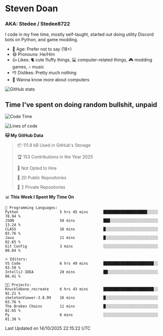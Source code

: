 # Steven Doan
### AKA: Stedee / Stedee8722
I code in my free time, mostly self-taught, started out doing utility Discord bots on Python, and game modding.

- 🤔 Age: Prefer not to say (18+)
- 😄 Pronouns: He/Him
- 👍 Likes: 🐈 cute fluffy things, 💻 computer-related things, 🎮 modding games, 🎶 music
- 👎 Dislikes: Pretty much nothing
- 🥹 Wanna know more about computers

![GitHub stats](https://github-readme-stats-iota-mocha-40.vercel.app/api?username=Stedee8722&show=prs_merged,prs_merged_percentage&show_icons=true&theme=transparent)

## Time I've spent on doing random bullshit, unpaid
<!--START_SECTION:Time I've spent on doing random bullshit, unpaid-->
![Code Time](http://img.shields.io/badge/Code%20Time-359%20hrs%2048%20mins-blue)

![Lines of code](https://img.shields.io/badge/From%20Hello%20World%20I%27ve%20Written-89.6%20thousand%20lines%20of%20code-blue)

**🐱 My GitHub Data** 

> 📦 111.8 kB Used in GitHub's Storage 
 > 
> 🏆 153 Contributions in the Year 2025
 > 
> 🚫 Not Opted to Hire
 > 
> 📜 20 Public Repositories 
 > 
> 🔑 2 Private Repositories 
 > 
📊 **This Week I Spent My Time On** 

```text
💬 Programming Languages: 
Python                   5 hrs 45 mins       ████████████████████░░░░░   78.94 % 
JSON                     58 mins             ███░░░░░░░░░░░░░░░░░░░░░░   13.24 % 
CLASS                    16 mins             █░░░░░░░░░░░░░░░░░░░░░░░░   03.76 % 
Java                     11 mins             █░░░░░░░░░░░░░░░░░░░░░░░░   02.65 % 
Git Config               3 mins              ░░░░░░░░░░░░░░░░░░░░░░░░░   00.84 % 

🔥 Editors: 
VS Code                  6 hrs 49 mins       ███████████████████████░░   93.59 % 
IntelliJ IDEA            28 mins             ██░░░░░░░░░░░░░░░░░░░░░░░   06.41 % 

🐱‍💻 Projects: 
Knucklebone_recreate     6 hrs 43 mins       ███████████████████████░░   92.21 % 
skeletonViewer-3.8.99    16 mins             █░░░░░░░░░░░░░░░░░░░░░░░░   03.76 % 
The Broken Chains        11 mins             █░░░░░░░░░░░░░░░░░░░░░░░░   02.65 % 
Py                       6 mins              ░░░░░░░░░░░░░░░░░░░░░░░░░   01.38 % 
```


 Last Updated on 14/10/2025 22:15:22 UTC
<!--END_SECTION:Time I've spent on doing random bullshit, unpaid-->
